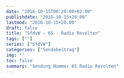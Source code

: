 ```yaml
---
date: "2016-10-15T00:20:00+02:00"
publishdate: "2016-10-15+20:00"
lastmod: "2016-10-15+20:00"
draft: false
title: "SfdvW - 65 - Radio Revolten"
tags: [""]
series: ["SfdvW"]
categories: ["Sendebeitrag"]
img: ""
toc: false
summary: "Sendung Nummer 65 Radio Revolten"
---
```


<div id="example"></div>
<script src="https://cdn.podlove.org/web-player/embed.js"></script>
<script>
  podlovePlayer('#example', '/blog/sfdvw65.json');
</script>
